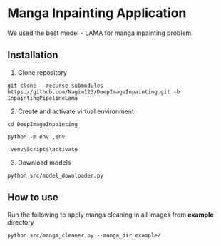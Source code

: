 # Manga Inpainting Application
We used the best model - LAMA for manga inpainting problem.
## Installation
1. Clone repository
```console
git clone --recurse-submodules https://github.com/Nagim123/DeepImageInpainting.git -b InpaintingPipelineLama
```
2. Create and activate virtual environment
```console
cd DeepImageInpainting
```
```console
python -m env .env
```
```console
.venv\Scripts\activate
```
3. Download models
```console
python src/model_downloader.py
```
## How to use
Run the following to apply manga cleaning in all images from **example** directory
```console
python src/manga_cleaner.py --manga_dir example/
```